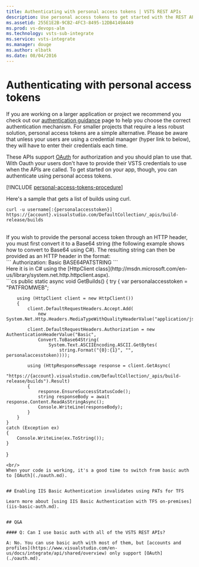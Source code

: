 ```yaml
---
title: Authenticating with personal access tokens | VSTS REST APIs
description: Use personal access tokens to get started with the REST APIs for Visual Studio Team Services.
ms.assetid: 255E1E2B-9CB2-4FC3-8495-12DB4149A449
ms.prod: vs-devops-alm
ms.technology: vsts-sub-integrate
ms.service: vsts-integrate
ms.manager: douge
ms.author: elbatk
ms.date: 08/04/2016
---
```


# Authenticating with personal access tokens

If you are working on a larger application or project we recommend you check out our [authentication guidance](./authentication-guidance.md) page to help you choose the correct authentication mechanism. For smaller projects that require a less robust solution, personal access tokens are a simple alternative. Please be aware that unless your users are using a credential manager (hyper link to below), they will have to enter their credentials each time.

These APIs support [OAuth](./oauth.md) for authorization and you should plan to use that. With Oauth your users 
don't have to provide their VSTS credentials to use when the APIs are called.
To get started on your app, though, you can authenticate using personal access tokens.

[!INCLUDE [personal-access-tokens-procedure](../../../git/_shared/personal-access-tokens.md)]

Here's a sample that gets a list of builds using curl.
<br/>
```
curl -u username[:{personalaccesstoken}] https://{account}.visualstudio.com/DefaultCollection/_apis/build-release/builds
```
<br/>
If you wish to provide the personal access token through an HTTP header, you must first convert it to a Base64 string (the following example shows how to convert to Base64 using C#).  The resulting string can then be provided as an HTTP header in the format:
<br/>
```
Authorization: Basic BASE64PATSTRING
``` 
<br/>
Here it is in C# using the [HttpClient class](http://msdn.microsoft.com/en-us/library/system.net.http.httpclient.aspx).
<br/>
```cs
public static async void GetBuilds()
{
	try
	{
		var personalaccesstoken = "PATFROMWEB";

		using (HttpClient client = new HttpClient())
		{
			client.DefaultRequestHeaders.Accept.Add(
				new System.Net.Http.Headers.MediaTypeWithQualityHeaderValue("application/json"));

			client.DefaultRequestHeaders.Authorization = new AuthenticationHeaderValue("Basic",
				Convert.ToBase64String(
					System.Text.ASCIIEncoding.ASCII.GetBytes(
						string.Format("{0}:{1}", "", personalaccesstoken))));

			using (HttpResponseMessage response = client.GetAsync(
						"https://{account}.visualstudio.com/DefaultCollection/_apis/build-release/builds").Result)
			{
				response.EnsureSuccessStatusCode();
				string responseBody = await response.Content.ReadAsStringAsync();
				Console.WriteLine(responseBody);
			}
		}
	}
	catch (Exception ex)
	{
		Console.WriteLine(ex.ToString());
	}
}
```
<br/>
When your code is working, it's a good time to switch from basic auth to [OAuth](./oauth.md).


## Enabling IIS Basic Authentication invalidates using PATs for TFS

Learn more about [using IIS Basic Authentication with TFS on-premises](iis-basic-auth.md).


## Q&A

#### Q: Can I use basic auth with all of the VSTS REST APIs?

A: No. You can use basic auth with most of them, but [accounts and profiles](https://www.visualstudio.com/en-us/docs/integrate/api/shared/overview) only support [OAuth](./oauth.md).

